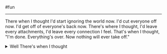 
#fun 

___

There when I thought I'd start ignoring the world now. I'd cut everyone off now.
I'd get off of everyone's back now.
There's where I thought, I'd leave every attachments, I'd leave every connection I feel.
That's when I thought, "I'm done. Everything's over. Now nothing will ever take off."

<details>
  <summary>Well There's when I thought</summary>
  <p>Today is April Fools Day. </p><br>
  <p>APRIL FOOLS</p>
</details>
